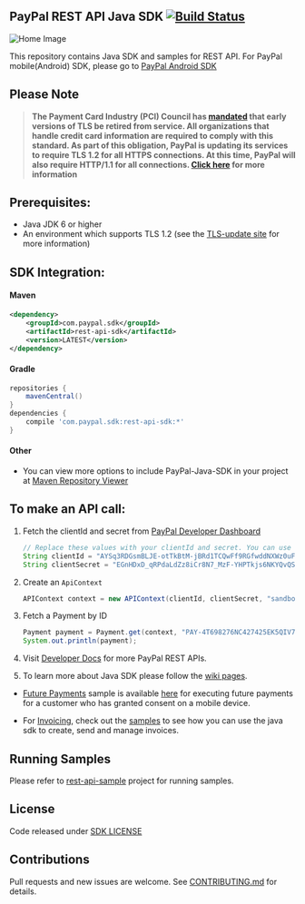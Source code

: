 ## PayPal REST API Java SDK [![Build Status](https://travis-ci.org/paypal/PayPal-Java-SDK.svg?branch=master)](https://travis-ci.org/paypal/PayPal-Java-SDK)

![Home Image](https://raw.githubusercontent.com/wiki/paypal/PayPal-Java-SDK/images/homepage.jpg)

This repository contains Java SDK and samples for REST API. For PayPal mobile(Android) SDK, please go to [PayPal Android SDK](https://github.com/paypal/PayPal-Android-SDK)

## Please Note
> **The Payment Card Industry (PCI) Council has [mandated](http://blog.pcisecuritystandards.org/migrating-from-ssl-and-early-tls) that early versions of TLS be retired from service.  All organizations that handle credit card information are required to comply with this standard. As part of this obligation, PayPal is updating its services to require TLS 1.2 for all HTTPS connections. At this time, PayPal will also require HTTP/1.1 for all connections. [Click here](https://github.com/paypal/tls-update) for more information**

Prerequisites:
---------------
* Java JDK 6 or higher
* An environment which supports TLS 1.2 (see the [TLS-update site](https://github.com/paypal/TLS-update#java) for more information)

SDK Integration:
----------------

#### Maven
```xml
<dependency>
	<groupId>com.paypal.sdk</groupId>
	<artifactId>rest-api-sdk</artifactId>
	<version>LATEST</version>
</dependency>
```
#### Gradle
```gradle
repositories {
	mavenCentral()
}
dependencies {
	compile 'com.paypal.sdk:rest-api-sdk:*'
}
```
#### Other
- You can view more options to include PayPal-Java-SDK in your project at [Maven Repository Viewer](http://mvnrepository.com/artifact/com.paypal.sdk/rest-api-sdk)

To make an API call:
--------------------
1. Fetch the clientId and secret from [PayPal Developer Dashboard](https://developer.paypal.com/)

	```java
	// Replace these values with your clientId and secret. You can use these to get started right now.
	String clientId = "AYSq3RDGsmBLJE-otTkBtM-jBRd1TCQwFf9RGfwddNXWz0uFU9ztymylOhRS";
	String clientSecret = "EGnHDxD_qRPdaLdZz8iCr8N7_MzF-YHPTkjs6NKYQvQSBngp4PTTVWkPZRbL";
	```
2. Create an `ApiContext`

	```java
	APIContext context = new APIContext(clientId, clientSecret, "sandbox");
	```
3. Fetch a Payment by ID

	```java
	Payment payment = Payment.get(context, "PAY-4T698276NC427425EK5QIV7Y");
	System.out.println(payment);
	```

4. Visit [Developer Docs](https://developer.paypal.com/docs/api/) for more PayPal REST APIs.
5. To learn more about Java SDK please follow the [wiki pages](https://github.com/paypal/PayPal-Java-SDK/wiki).

* [Future Payments](https://developer.paypal.com/docs/integration/mobile/make-future-payment/) sample is available [here](https://github.com/paypal/rest-api-sdk-java/blob/master/rest-api-sample/src/main/java/com/paypal/api/sample/FuturePaymentSample.java) for executing future payments for a customer who has granted consent on a mobile device.

* For [Invoicing](https://developer.paypal.com/webapps/developer/docs/api/#invoicing), check out the [samples](https://github.com/paypal/rest-api-sdk-java/blob/master/rest-api-sample/src/main/java/com/paypal/api/sample/InvoiceSample.java) to see how you can use the java sdk to create, send and manage invoices.

Running Samples
--------------------
Please refer to [rest-api-sample](rest-api-sample) project for running samples.

License
--------------------
Code released under [SDK LICENSE](LICENSE)

Contributions
--------------------
Pull requests and new issues are welcome. See [CONTRIBUTING.md](CONTRIBUTING.md) for details.
